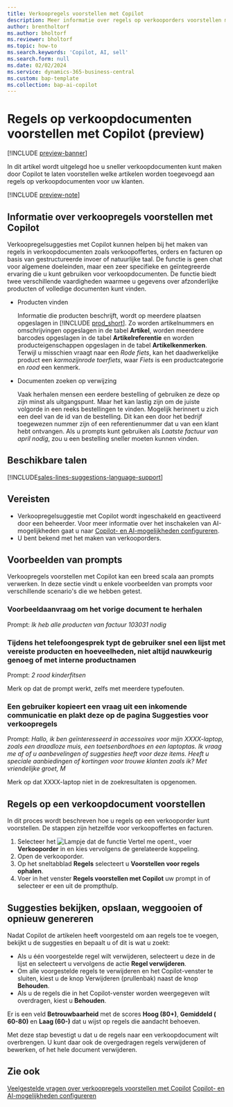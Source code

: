 ```yaml
---
title: Verkoopregels voorstellen met Copilot
description: Meer informatie over regels op verkooporders voorstellen met Copilot.
author: brentholtorf
ms.author: bholtorf
ms.reviewer: bholtorf
ms.topic: how-to
ms.search.keywords: 'Copilot, AI, sell'
ms.search.form: null
ms.date: 02/02/2024
ms.service: dynamics-365-business-central
ms.custom: bap-template
ms.collection: bap-ai-copilot
---
```


# Regels op verkoopdocumenten voorstellen met Copilot (preview)

[!INCLUDE [preview-banner](~/../shared-content/shared/preview-includes/preview-banner.md)]

In dit artikel wordt uitgelegd hoe u sneller verkoopdocumenten kunt maken door Copilot te laten voorstellen welke artikelen worden toegevoegd aan regels op verkoopdocumenten voor uw klanten.

[!INCLUDE [preview-note](~/../shared-content/shared/preview-includes/production-ready-preview-dynamics365.md)]

## Informatie over verkoopregels voorstellen met Copilot

Verkoopregelsuggesties met Copilot kunnen helpen bij het maken van regels in verkoopdocumenten zoals verkoopoffertes, orders en facturen op basis van gestructureerde invoer of natuurlijke taal. De functie is geen chat voor algemene doeleinden, maar een zeer specifieke en geïntegreerde ervaring die u kunt gebruiken voor verkoopdocumenten. De functie biedt twee verschillende vaardigheden waarmee u gegevens over afzonderlijke producten of volledige documenten kunt vinden.

* Producten vinden

  Informatie die producten beschrijft, wordt op meerdere plaatsen opgeslagen in [!INCLUDE [prod_short](includes/prod_short.md)]. Zo worden artikelnummers en omschrijvingen opgeslagen in de tabel **Artikel**, worden meerdere barcodes opgeslagen in de tabel **Artikelreferentie** en worden producteigenschappen opgeslagen in de tabel **Artikelkenmerken**. Terwijl u misschien vraagt naar een *Rode fiets*, kan het daadwerkelijke product een *karmozijnrode toerfiets*, waar *Fiets* is een productcategorie en *rood* een kenmerk.

* Documenten zoeken op verwijzing

  Vaak herhalen mensen een eerdere bestelling of gebruiken ze deze op zijn minst als uitgangspunt. Maar het kan lastig zijn om de juiste volgorde in een reeks bestellingen te vinden. Mogelijk herinnert u zich een deel van de id van de bestelling. Dit kan een door het bedrijf toegewezen nummer zijn of een referentienummer dat u van een klant hebt ontvangen. Als u prompts kunt gebruiken als *Laatste factuur van april nodig*, zou u een bestelling sneller moeten kunnen vinden.

## Beschikbare talen

[!INCLUDE[sales-lines-suggestions-language-support](includes/sales-lines-suggestions-language-support.md)]

## Vereisten

* Verkoopregelsuggestie met Copilot wordt ingeschakeld en geactiveerd door een beheerder. Voor meer informatie over het inschakelen van AI-mogelijkheden gaat u naar [Copilot- en AI-mogelijkheden configureren](enable-ai.md).
* U bent bekend met het maken van verkooporders.

## Voorbeelden van prompts

Verkoopregels voorstellen met Copilot kan een breed scala aan prompts verwerken. In deze sectie vindt u enkele voorbeelden van prompts voor verschillende scenario's die we hebben getest.

### Voorbeeldaanvraag om het vorige document te herhalen

Prompt: *Ik heb alle producten van factuur 103031 nodig*

### Tijdens het telefoongesprek typt de gebruiker snel een lijst met vereiste producten en hoeveelheden, niet altijd nauwkeurig genoeg of met interne productnamen

Prompt: *2 rood kinderfitsen*

Merk op dat de prompt werkt, zelfs met meerdere typefouten.

### Een gebruiker kopieert een vraag uit een inkomende communicatie en plakt deze op de pagina Suggesties voor verkoopregels

Prompt: *Hallo, ik ben geïnteresseerd in accessoires voor mijn XXXX-laptop, zoals een draadloze muis, een toetsenbordhoes en een laptoptas. Ik vraag me af of u aanbevelingen of suggesties heeft voor deze items. Heeft u speciale aanbiedingen of kortingen voor trouwe klanten zoals ik? Met vriendelijke groet, M*

Merk op dat XXXX-laptop niet in de zoekresultaten is opgenomen.

## Regels op een verkoopdocument voorstellen

In dit proces wordt beschreven hoe u regels op een verkooporder kunt voorstellen. De stappen zijn hetzelfde voor verkoopoffertes en facturen.

1. Selecteer het ![Lampje dat de functie Vertel me opent.](media/ui-search/search_small.png "Vertel me wat u wilt doen"), voer **Verkooporder** in en kies vervolgens de gerelateerde koppeling.
1. Open de verkooporder.
1. Op het sneltabblad **Regels** selecteert u **Voorstellen voor regels ophalen**.
1. Voer in het venster **Regels voorstellen met Copilot** uw prompt in of selecteer er een uit de prompthulp.

## Suggesties bekijken, opslaan, weggooien of opnieuw genereren

Nadat Copilot de artikelen heeft voorgesteld om aan regels toe te voegen, bekijkt u de suggesties en bepaalt u of dit is wat u zoekt:

* Als u één voorgestelde regel wilt verwijderen, selecteert u deze in de lijst en selecteert u vervolgens de actie **Regel verwijderen**.
* Om alle voorgestelde regels te verwijderen en het Copilot-venster te sluiten, kiest u de knop Verwijderen (prullenbak) naast de knop **Behouden**.
* Als u de regels die in het Copilot-venster worden weergegeven wilt overdragen, kiest u **Behouden**. 

Er is een veld **Betrouwbaarheid** met de scores **Hoog (80+)**, **Gemiddeld ( 60-80)** en **Laag (60-)** dat u wijst op regels die aandacht behoeven.

Met deze stap bevestigt u dat u de regels naar een verkoopdocument wilt overbrengen. U kunt daar ook de overgedragen regels verwijderen of bewerken, of het hele document verwijderen.

## Zie ook

[Veelgestelde vragen over verkoopregels voorstellen met Copilot](faq-sales-suggest-sales-lines-with-copilot.md)
[Copilot- en AI-mogelijkheden configureren](enable-ai.md)
